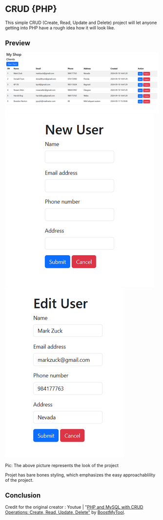 # CRUD {PHP}

This simple CRUD (Create, Read, Update and Delete) project will let anyone getting into PHP have a rough idea how it will look like.


## Preview

![App Screenshot](./assets/index.png)
![App Screenshot](./assets/add.png)
![App Screenshot](./assets/edit.png)

Pic: The above picture represents the look of the project

Projet has bare bones styling, which emphasizes the easy approachablility of the project.

## Conclusion

Credit for the original creator : Youtue | "[PHP and MySQL with CRUD Operations: Create, Read, Update, Delete"](https://www.youtube.com/watch?v=NqP0-UkIQS4) by [BoostMyTool](https://www.youtube.com/@BoostMyTool).
